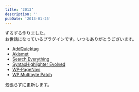 ```yaml
---
title: '2013'
description: ''
pubDate: '2013-01-25'
---
```


<p>ずるずる作りました。<br>
お世話になっているプラグインです。いつもありがとうございます。</p>
<ul>
<li><a href="http://wordpress.org/extend/plugins/addquicktag/">AddQuicktag</a></li>
<li><a href="http://wordpress.org/extend/plugins/akismet/">Akismet</a></li>
<li><a href="http://wordpress.org/extend/plugins/search-everything/">Search Everything</a></li>
<li><a href="http://wordpress.org/extend/plugins/syntaxhighlighter/">SyntaxHighlighter Evolved</a></li>
<li><a href="http://wordpress.org/extend/plugins/wp-pagenavi/">WP-PageNavi</a></li>
<li><a href="http://wordpress.org/extend/plugins/wp-multibyte-patch/">WP Multibyte Patch</a></li>
</ul>
<p>気張らずに更新します。</p>
